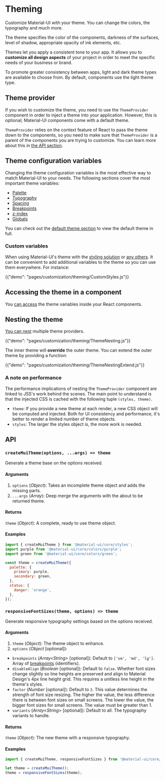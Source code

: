 # Theming

<p class="description">Customize Material-UI with your theme. You can change the colors, the typography and much more.</p>

The theme specifies the color of the components, darkness of the surfaces, level of shadow, appropriate opacity of ink elements, etc.

Themes let you apply a consistent tone to your app. It allows you to **customize all design aspects** of your project in order to meet the specific needs of your business or brand.

To promote greater consistency between apps, light and dark theme types are available to choose from. By default, components use the light theme type.

## Theme provider

If you wish to customize the theme, you need to use the `ThemeProvider` component in order to inject a theme into your application.
However, this is optional; Material-UI components come with a default theme.

`ThemeProvider` relies on the context feature of React to pass the theme down to the components,
so you need to make sure that `ThemeProvider` is a parent of the components you are trying to customize.
You can learn more about this in [the API section](/styles/api/#themeprovider).

## Theme configuration variables

Changing the theme configuration variables is the most effective way to match Material-UI to your needs.
The following sections cover the most important theme variables:

- [Palette](/customization/palette/)
- [Typography](/customization/typography/)
- [Spacing](/customization/spacing/)
- [Breakpoints](/customization/breakpoints/)
- [z-index](/customization/z-index/)
- [Globals](/customization/globals/)

You can check out the [default theme section](/customization/default-theme/) to view the default theme in full.

### Custom variables

When using Material-UI's theme with the [styling solution](/styles/basics/) or [any others](/guides/interoperability/#themeprovider).
It can be convenient to add additional variables to the theme so you can use them everywhere.
For instance:

{{"demo": "pages/customization/theming/CustomStyles.js"}}

## Accessing the theme in a component

You [can access](/styles/advanced/#accessing-the-theme-in-a-component) the theme variables inside your React components.

## Nesting the theme

[You can nest](/styles/advanced/#theme-nesting) multiple theme providers.

{{"demo": "pages/customization/theming/ThemeNesting.js"}}

The inner theme will **override** the outer theme.
You can extend the outer theme by providing a function:

{{"demo": "pages/customization/theming/ThemeNestingExtend.js"}}

### A note on performance

The performance implications of nesting the `ThemeProvider` component are linked to JSS's work behind the scenes.
The main point to understand is that the injected CSS is cached with the following tuple `(styles, theme)`.

- `theme`: If you provide a new theme at each render, a new CSS object will be computed and injected. Both for UI consistency and performance, it's better to render a limited number of theme objects.
- `styles`: The larger the styles object is, the more work is needed.

## API

### `createMuiTheme(options, ...args) => theme`

Generate a theme base on the options received.

#### Arguments

1. `options` (*Object*): Takes an incomplete theme object and adds the missing parts.
2. `...args` (*Array*): Deep merge the arguments with the about to be returned theme.

#### Returns

`theme` (*Object*): A complete, ready to use theme object.

#### Examples

```js
import { createMuiTheme } from '@material-ui/core/styles';
import purple from '@material-ui/core/colors/purple';
import green from '@material-ui/core/colors/green';

const theme = createMuiTheme({
  palette: {
    primary: purple,
    secondary: green,
  },
  status: {
    danger: 'orange',
  },
});
```

### `responsiveFontSizes(theme, options) => theme`

Generate responsive typography settings based on the options received.

#### Arguments

1. `theme` (*Object*): The theme object to enhance.
2. `options` (*Object* [optional]):

  - `breakpoints` (*Array\<String\>* [optional]): Default to `['sm', 'md', 'lg']`. Array of [breakpoints](/customization/breakpoints/) (identifiers).
  - `disableAlign` (*Boolean* [optional]): Default to `false`. Whether font sizes change slightly so line
    heights are preserved and align to Material Design's 4px line height grid.
    This requires a unitless line height in the theme's styles.
  - `factor` (*Number* [optional]): Default to `2`. This value determines the strength of font size resizing. The higher the value, the less difference there is between font sizes on small screens.
  The lower the value, the bigger font sizes for small screens. The value must be greater than 1.
  - `variants` (*Array\<String\>* [optional]): Default to all. The typography variants to handle.

#### Returns

`theme` (*Object*): The new theme with a responsive typography.

#### Examples

```js
import { createMuiTheme, responsiveFontSizes } from '@material-ui/core/styles';

let theme = createMuiTheme();
theme = responsiveFontSizes(theme);
```
